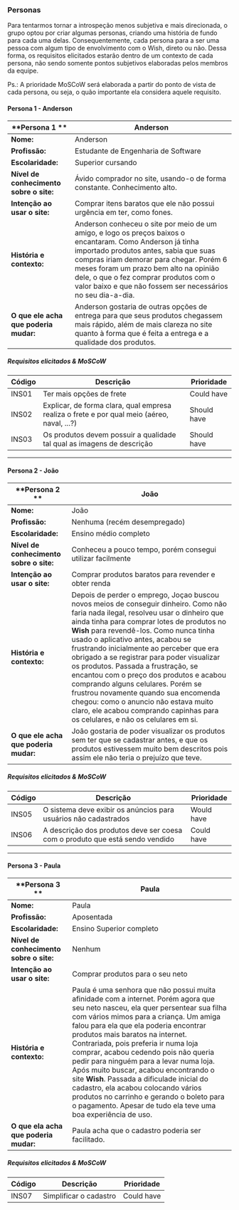 ### Personas

Para tentarmos tornar a introspeção menos subjetiva e mais direcionada, o grupo optou por criar algumas personas, criando uma história de fundo para cada uma delas. Consequentemente, cada persona para a ser uma pessoa com algum tipo de envolvimento com o Wish, direto ou não. Dessa forma, os requisitos elicitados estarão dentro de um contexto de cada persona, não sendo somente pontos subjetivos elaboradas pelos membros da equipe.

Ps.: A prioridade MoSCoW será elaborada a partir do ponto de vista de cada persona, ou seja, o quão importante ela considera aquele requisito.

#### Persona 1 - Anderson


| **Persona 1 ** | **Anderson**  |
|--|--|
|__Nome:__  |Anderson  |
|__Profissão:__ | Estudante de Engenharia de Software |
|__Escolaridade:__ | Superior cursando |
|__Nível de conhecimento sobre o site:__ | Ávido comprador no site, usando-o de forma constante. Conhecimento alto. |
|__Intenção ao usar o site:__ | Comprar itens baratos que ele não possui urgência em ter, como fones. |
|__História e contexto:__ | Anderson conheceu o site por meio de um amigo, e logo os preços baixos o encantaram. Como Anderson já tinha importado produtos antes, sabia que suas compras iriam demorar para chegar. Porém 6 meses foram um prazo bem alto na opinião dele, o que o fez comprar produtos com o valor baixo e que não fossem ser necessários no seu dia-a-dia.  |
|__O que ele acha que poderia mudar:__ | Anderson gostaria de outras opções de entrega para que seus produtos chegassem mais rápido, além de mais clareza no site quanto à forma que é feita a entrega e a qualidade dos produtos.  |

##### Requisitos elicitados & MoSCoW

| Código | Descrição | Prioridade |
|--|--|--|
| INS01 |  Ter mais opções de frete | Could have |
| INS02 |  Explicar, de forma clara, qual empresa realiza o frete e por qual meio (aéreo, naval, ...?)  | Should have |
| INS03 |  Os produtos devem possuir a qualidade tal qual as imagens de descrição | Should have |

<hr>

#### Persona 2 - João

| **Persona 2 ** | **João**  |
|--|--|
|__Nome:__ | João |
|__Profissão:__ | Nenhuma (recém desempregado) |
|__Escolaridade:__ | Ensino médio completo |
|__Nível de conhecimento sobre o site:__ | Conheceu a pouco tempo, porém consegui utilizar facilmente |
|__Intenção ao usar o site:__ | Comprar produtos baratos para revender e obter renda |
|__História e contexto:__ |Depois de perder o emprego, Joçao buscou novos meios de conseguir dinheiro. Como não faria nada ilegal, resolveu usar o dinheiro que ainda tinha para comprar lotes de produtos no __Wish__ para revendê-los. Como nunca tinha usado o aplicativo antes, acabou se frustrando inicialmente ao perceber que era obrigado a se registrar para poder visualizar os produtos. Passada a frustração, se encantou com o preço dos produtos e acabou comprando alguns celulares. Porém se frustrou novamente quando sua encomenda chegou: como o anuncio não estava muito claro, ele acabou comprando capinhas para os celulares, e não os celulares em si. |
|__O que ele acha que poderia mudar:__ |João gostaria de poder visualizar os produtos sem ter que se cadastrar antes, e que os produtos estivessem muito bem descritos pois assim ele não teria o prejuízo que teve.|

##### Requisitos elicitados & MoSCoW

| Código | Descrição | Prioridade |
|--|--|--|
| INS05 |  O sistema deve exibir os anúncios para usuários não cadastrados | Would have |
| INS06 |  A descrição dos produtos deve ser coesa com o produto que está sendo vendido | Could have |

___

#### Persona 3 - Paula

| **Persona 3 ** | **Paula**  |
|--|--|
|__Nome:__ | Paula  |
|__Profissão:__ | Aposentada |
|__Escolaridade:__ | Ensino Superior completo |
|__Nível de conhecimento sobre o site:__ | Nenhum |
|__Intenção ao usar o site:__ | Comprar produtos para o seu neto  |
|__História e contexto:__ | Paula é uma senhora que não possui muita afinidade com a internet. Porém agora que seu neto nasceu, ela quer persentear sua filha com vários mimos para a criança. Um amiga falou para ela que ela poderia encontrar produtos mais baratos na internet. Contrariada, pois preferia ir numa loja comprar, acabou cedendo pois não queria pedir para ninguém para a levar numa loja. Após muito buscar, acabou encontrando o site __Wish__. Passada a dificulade inicial do cadastro, ela acabou colocando vários produtos no carrinho e gerando o boleto para o pagamento. Apesar de tudo ela teve uma boa experiência de uso. |
|__O que ela acha que poderia mudar:__ | Paula acha que o cadastro poderia ser facilitado.|

##### Requisitos elicitados & MoSCoW

| Código | Descrição | Prioridade |
|--|--|--|
| INS07 |  Simplificar o cadastro | Could have |